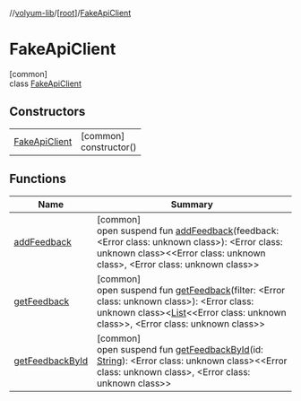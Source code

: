 //[volyum-lib](../../../index.md)/[[root]](../index.md)/[FakeApiClient](index.md)

# FakeApiClient

[common]\
class [FakeApiClient](index.md)

## Constructors

| | |
|---|---|
| [FakeApiClient](-fake-api-client.md) | [common]<br>constructor() |

## Functions

| Name | Summary |
|---|---|
| [addFeedback](add-feedback.md) | [common]<br>open suspend fun [addFeedback](add-feedback.md)(feedback: &lt;Error class: unknown class&gt;): &lt;Error class: unknown class&gt;&lt;&lt;Error class: unknown class&gt;, &lt;Error class: unknown class&gt;&gt; |
| [getFeedback](get-feedback.md) | [common]<br>open suspend fun [getFeedback](get-feedback.md)(filter: &lt;Error class: unknown class&gt;): &lt;Error class: unknown class&gt;&lt;[List](https://kotlinlang.org/api/core/kotlin-stdlib/kotlin.collections/-list/index.html)&lt;&lt;Error class: unknown class&gt;&gt;, &lt;Error class: unknown class&gt;&gt; |
| [getFeedbackById](get-feedback-by-id.md) | [common]<br>open suspend fun [getFeedbackById](get-feedback-by-id.md)(id: [String](https://kotlinlang.org/api/core/kotlin-stdlib/kotlin/-string/index.html)): &lt;Error class: unknown class&gt;&lt;&lt;Error class: unknown class&gt;, &lt;Error class: unknown class&gt;&gt; |